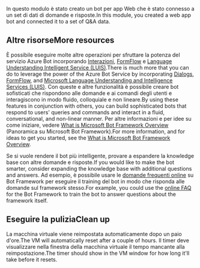 <span data-ttu-id="951d2-101">In questo modulo è stato creato un bot per app Web che è stato connesso a un set di dati di domande e risposte.</span><span class="sxs-lookup"><span data-stu-id="951d2-101">In this module, you created a web app bot and connected it to a set of Q&A data.</span></span> 

## <a name="more-resources"></a><span data-ttu-id="951d2-102">Altre risorse</span><span class="sxs-lookup"><span data-stu-id="951d2-102">More resources</span></span>

<span data-ttu-id="951d2-103">È possibile eseguire molte altre operazioni per sfruttare la potenza del servizio Azure Bot incorporando [Interazioni](http://aihelpwebsite.com/Blog/EntryId/9/Introduction-To-Using-Dialogs-With-The-Microsoft-Bot-Framework), [FormFlow](https://blogs.msdn.microsoft.com/uk_faculty_connection/2016/07/14/building-a-microsoft-bot-using-microsoft-bot-framework-using-formflow/) e [Language Understanding Intelligent Service (LUIS)](https://docs.botframework.com/node/builder/guides/understanding-natural-language/).</span><span class="sxs-lookup"><span data-stu-id="951d2-103">There is much more that you can do to leverage the power of the Azure Bot Service by incorporating [Dialogs](http://aihelpwebsite.com/Blog/EntryId/9/Introduction-To-Using-Dialogs-With-The-Microsoft-Bot-Framework), [FormFlow](https://blogs.msdn.microsoft.com/uk_faculty_connection/2016/07/14/building-a-microsoft-bot-using-microsoft-bot-framework-using-formflow/), and [Microsoft Language Understanding and Intelligence Services (LUIS)](https://docs.botframework.com/node/builder/guides/understanding-natural-language/).</span></span> <span data-ttu-id="951d2-104">Con queste e altre funzionalità è possibile creare bot sofisticati che rispondono alle domande e ai comandi degli utenti e interagiscono in modo fluido, colloquiale e non lineare.</span><span class="sxs-lookup"><span data-stu-id="951d2-104">By using these features in conjunction with others, you can build sophisticated bots that respond to users' queries and commands and interact in a fluid, conversational, and non-linear manner.</span></span> <span data-ttu-id="951d2-105">Per altre informazioni e per idee su come iniziare, vedere [What is Microsoft Bot Framework Overview](https://blogs.msdn.microsoft.com/uk_faculty_connection/2016/04/05/what-is-microsoft-bot-framework-overview/) (Panoramica su Microsoft Bot Framework).</span><span class="sxs-lookup"><span data-stu-id="951d2-105">For more information, and for ideas to get you started, see the [What is Microsoft Bot Framework Overview](https://blogs.msdn.microsoft.com/uk_faculty_connection/2016/04/05/what-is-microsoft-bot-framework-overview/).</span></span> 

<span data-ttu-id="951d2-106">Se si vuole rendere il bot più intelligente, provare a espandere la knowledge base con altre domande e risposte.</span><span class="sxs-lookup"><span data-stu-id="951d2-106">If you would like to make the bot smarter, consider expanding the knowledge base with additional questions and answers.</span></span> <span data-ttu-id="951d2-107">Ad esempio, è possibile usare le [domande frequenti online](https://docs.microsoft.com/azure/bot-service/bot-service-resources-bot-framework-faq?view=azure-bot-service-3.0) su Bot Framework per eseguire il training del bot in modo che risponda alle domande sul framework stesso.</span><span class="sxs-lookup"><span data-stu-id="951d2-107">For example, you could use the [online FAQ](https://docs.microsoft.com/azure/bot-service/bot-service-resources-bot-framework-faq?view=azure-bot-service-3.0) for the Bot Framework to train the bot to answer questions about the framework itself.</span></span>

## <a name="clean-up"></a><span data-ttu-id="951d2-108">Eseguire la pulizia</span><span class="sxs-lookup"><span data-stu-id="951d2-108">Clean up</span></span>

<span data-ttu-id="951d2-109">La macchina virtuale viene reimpostata automaticamente dopo un paio d'ore.</span><span class="sxs-lookup"><span data-stu-id="951d2-109">The VM will automatically reset after a couple of hours.</span></span> <span data-ttu-id="951d2-110">Il timer deve visualizzare nella finestra della macchina virtuale il tempo mancante alla reimpostazione.</span><span class="sxs-lookup"><span data-stu-id="951d2-110">The timer should show in the VM window for how long it'll take before it resets.</span></span>